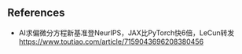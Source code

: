 ## References

* AI求偏微分方程新基准登NeurIPS，JAX比PyTorch快6倍，LeCun转发 https://www.toutiao.com/article/7159043696208380456
